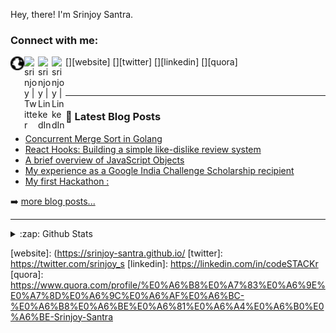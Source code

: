 Hey, there! I'm Srinjoy Santra.

### Connect with me:

[<img align="left" alt="https://srinjoy-santra.github.io" width="22px" src="https://raw.githubusercontent.com/iconic/open-iconic/master/svg/globe.svg" />][website]
[<img align="left" alt="srinjoy | Twitter" width="22px" src="https://cdn.jsdelivr.net/npm/simple-icons@v3/icons/twitter.svg" />][twitter]
[<img align="left" alt="srinjoy | LinkedIn" width="22px" src="https://cdn.jsdelivr.net/npm/simple-icons@v3/icons/linkedin.svg" />][linkedin]
[<img align="left" alt="srinjoy | LinkedIn" width="22px" src="https://cdn.jsdelivr.net/npm/simple-icons@v3/icons/quora.svg" />][quora]

<br/>

---
### 📕 Latest Blog Posts

<!-- BLOG-POST-LIST:START -->
- [Concurrent Merge Sort in Golang](https://medium.com/@srinjoysantra/concurrent-merge-sort-in-golang-f09ffbfb9fae?source=rss-6192d85e137e------2)
- [React Hooks: Building a simple like-dislike review system](https://medium.com/@srinjoysantra/react-hooks-building-a-simple-like-dislike-review-system-230b98fe0548?source=rss-6192d85e137e------2)
- [A brief overview of JavaScript Objects](https://medium.com/@srinjoysantra/a-brief-overview-of-javascript-objects-cdae660b561f?source=rss-6192d85e137e------2)
- [My experience as a Google India Challenge Scholarship recipient](https://medium.com/@srinjoysantra/my-experience-as-a-google-india-challenge-scholarship-recipient-58ebddcbd4d1?source=rss-6192d85e137e------2)
- [My first Hackathon :](https://medium.com/@srinjoysantra/my-first-hackathon-ff581c079b05?source=rss-6192d85e137e------2)
<!-- BLOG-POST-LIST:END -->

➡️ [more blog posts...](https://codestackr.com)

---

<details>
  <summary>:zap: Github Stats</summary>

  <img align="left" alt="Srinjoy's Github Stats" src="https://github-readme-stats.vercel.app/api?username=Srinjoy-Santra&show_icons=true&hide_border=true&count_private=true" />

  <img align="left" alt="Srinjoy's languages used" src="https://github-readme-stats.vercel.app/api/top-langs/?username=anuraghazra" />
</details>

[website]: (https://srinjoy-santra.github.io/
[twitter]: https://twitter.com/srinjoy_s
[linkedin]: https://linkedin.com/in/codeSTACKr
[quora]: https://www.quora.com/profile/%E0%A6%B8%E0%A7%83%E0%A6%9E%E0%A7%8D%E0%A6%9C%E0%A6%AF%E0%A6%BC-%E0%A6%B8%E0%A6%BE%E0%A6%81%E0%A6%A4%E0%A6%B0%E0%A6%BE-Srinjoy-Santra
